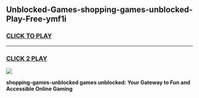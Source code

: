 
## Unblocked-Games-shopping-games-unblocked-Play-Free-ymf1i
<h3>
<a href="https://premium76.site?title=shopping-games-unblocked&ref=18A1">CLICK TO PLAY</a></h3>
<hr>

<h3>
<a href="https://premium76.site?title=shopping-games-unblocked&ref=18A1">CLICK 2 PLAY</a>
  
</h3>

<a href="https://premium76.site?title=shopping-games-unblocked&ref=18A1"><img src="https://clearcache.store/games.png"></a>


**shopping-games-unblocked games unblocked: Your Gateway to Fun and Accessible Online Gaming**
